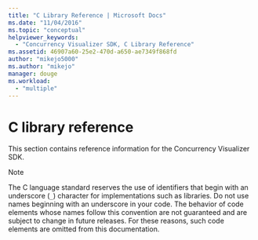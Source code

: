 ```yaml
---
title: "C Library Reference | Microsoft Docs"
ms.date: "11/04/2016"
ms.topic: "conceptual"
helpviewer_keywords: 
  - "Concurrency Visualizer SDK, C Library Reference"
ms.assetid: 46907a60-25e2-470d-a650-ae7349f868fd
author: "mikejo5000"
ms.author: "mikejo"
manager: douge
ms.workload: 
  - "multiple"
---
```

# C library reference
This section contains reference information for the Concurrency Visualizer SDK.  
  
> [!NOTE]
>  The C language standard reserves the use of identifiers that begin with an underscore (`_`) character for implementations such as libraries. Do not use names beginning with an underscore in your code. The behavior of code elements whose names follow this convention are not guaranteed and are subject to change in future releases. For these reasons, such code elements are omitted from this documentation.  
